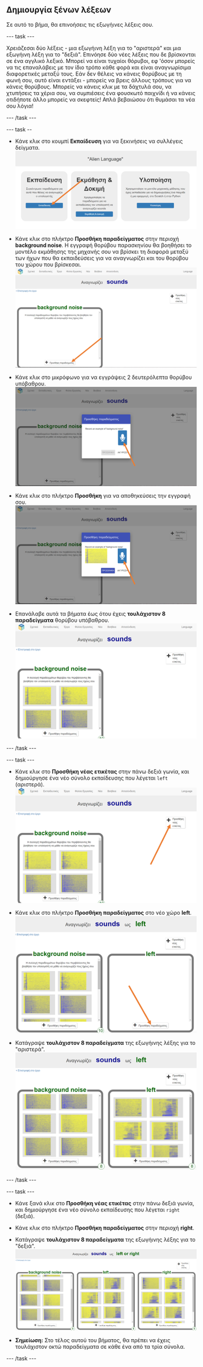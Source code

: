 ## Δημιουργία ξένων λέξεων
Σε αυτό το βήμα, θα επινοήσεις τις εξωγήινες λέξεις σου.

--- task ---

Χρειάζεσαι δύο λέξεις - μια εξωγήινη λέξη για το "αριστερά" και μια εξωγήινη λέξη για το "δεξιά". Επινόησε δύο νέες λέξεις που δε βρίσκονται σε ένα αγγλικό λεξικό. Μπορεί να είναι τυχαίοι θόρυβοι, εφ 'όσον μπορείς να τις επαναλάβεις με τον ίδιο τρόπο κάθε φορά και είναι αναγνωρίσιμα διαφορετικές μεταξύ τους. Εάν δεν θέλεις να κάνεις θορύβους με τη φωνή σου, αυτό είναι εντάξει - μπορείς να βρεις άλλους τρόπους για να κάνεις θορύβους. Μπορείς να κάνεις κλικ με τα δάχτυλά σου, να χτυπήσεις τα χέρια σου, να συμπιέσεις ένα φουσκωτό παιχνίδι ή να κάνεις οτιδήποτε άλλο μπορείς να σκεφτείς! Απλά βεβαιώσου ότι θυμάσαι τα νέα σου λόγια!

--- /task ---

--- task --

+ Κάνε κλικ στο κουμπί **Εκπαίδευση** για να ξεκινήσεις να συλλέγεις δείγματα. ![Βέλος που δείχνει προς το κουμπί της εκπαίδευσης](images/click-train.png)

+ Κάνε κλικ στο πλήκτρο **Προσθήκη παραδείγματος** στην περιοχή **background noise**. Η εγγραφή θορύβου παρασκηνίου θα βοηθήσει το μοντέλο εκμάθησης της μηχανής σου να βρίσκει τη διαφορά μεταξύ των ήχων που θα εκπαιδεύσεις για να αναγνωρίζει και του θορύβου του χώρου που βρίσκεσαι. ![Βέλος που δείχνει στο κουμπί "Προσθήκη Παραδείγματος"](images/background-noise-annotated.png)

+ Κάνε κλικ στο μικρόφωνο για να εγγράψεις 2 δευτερόλεπτα θορύβου υπόβαθρου. ![Βέλος που δείχνει προς το κουμπί μικροφώνου](images/add-example-annotated.png)

+ Κάνε κλικ στο πλήκτρο **Προσθήκη** για να αποθηκεύσεις την εγγραφή σου. ![Βέλος που δείχνει το κουμπί προσθήκης](images/save-example-annotated.png)

+ Επανάλαβε αυτά τα βήματα έως ότου έχεις **τουλάχιστον 8 παραδείγματα** θορύβου υπόβαθρου. ![σύνολο (γεμάτο) με 8 παραδείγματα φόντου](images/8-background.png)

--- /task ---

--- task ---

+ Κάνε κλικ στο **Προσθήκη νέας ετικέτας** στην πάνω δεξιά γωνία, και δημιούργησε ένα νέο σύνολο εκπαίδευσης που λέγεται `left` (αριστερά). ![Βέλος που δείχνει στο κουμπί "Προσθήκη νέας ετικέτας"](images/8-background-annotated.png)

+ Κάνε κλικ στο πλήκτρο **Προσθήκη παραδείγματος** στο νέο χώρο **left**. ![Βέλος που δείχνει στο κουμπί "Προσθήκη Παραδείγματος"](images/left-empty-annotated.png)

+ Κατάγραψε **τουλάχιστον 8 παραδείγματα** της εξωγήινης λέξης για το "αριστερά". ![σύνολο γεμάτο με 8 παραδείγματα "αριστερά"](images/8-left.png)

--- /task ---


--- task ---

+ Κάνε ξανά κλικ στο **Προσθήκη νέας ετικέτας** στην πάνω δεξιά γωνία, και δημιούργησε ένα νέο σύνολο εκπαίδευσης που λέγεται `right` (δεξιά).

+ Κάνε κλικ στο πλήκτρο **Προσθήκη παραδείγματος** στην περιοχή **right**.

+ Κατάγραψε **τουλάχιστον 8 παραδείγματα** της εξωγήινης λέξης για το "δεξιά". ![σύνολο (γεμάτο) με 8 παραδείγματα "δεξιά"](images/8-right.png)

+ **Σημείωση:** Στο τέλος αυτού του βήματος, θα πρέπει να έχεις τουλάχιστον οκτώ παραδείγματα σε κάθε ένα από τα τρία σύνολα.

--- /task ---
